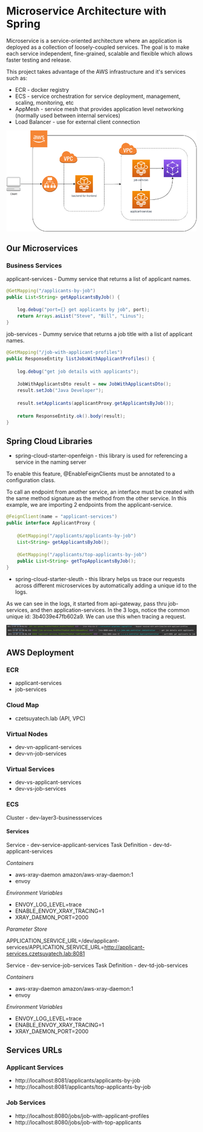 # Microservice Architecture with Spring

Microservice is a service-oriented architecture where an application is deployed as a collection of loosely-coupled 
services. The goal is to make each service independent, fine-grained, scalable and flexible which allows faster 
testing and release.

This project takes advantage of the AWS infrastructure and it's services such as:
 - ECR - docker registry
 - ECS - service orchestration for service deployment, management, scaling, monitoring, etc
 - AppMesh - service mesh that provides application level networking (normally used between internal services)
 - Load Balancer - use for external client connection

![Microservice Architecture with Spring](./docs/architecture.png)

## Our Microservices

### Business Services

applicant-services - Dummy service that returns a list of applicant names.

```java
@GetMapping("/applicants-by-job")
public List<String> getApplicantsByJob() {
 
    log.debug("port={} get applicants by job", port);
    return Arrays.asList("Steve", "Bill", "Linus");
}
```

job-services - Dummy service that returns a job title with a list of applicant names.

```java
@GetMapping("/job-with-applicant-profiles")
public ResponseEntity listJobsWithApplicantProfiles() {
 
    log.debug("get job details with applicants");
 
    JobWithApplicantsDto result = new JobWithApplicantsDto();
    result.setJob("Java Developer");
 
    result.setApplicants(applicantProxy.getApplicantsByJob());
 
    return ResponseEntity.ok().body(result);
}
```

## Spring Cloud Libraries

- spring-cloud-starter-openfeign - this library is used for referencing a service in the naming server

To enable this feature, @EnableFeignClients must be annotated to a configuration class.

To call an endpoint from another service, an interface must be created with the same method signature as the method from the other service. In this example, we are importing 2 endpoints from the applicant-service.

```java
@FeignClient(name = "applicant-services")
public interface ApplicantProxy {
 
    @GetMapping("/applicants/applicants-by-job")
    List<String> getApplicantsByJob();
 
    @GetMapping("/applicants/top-applicants-by-job")
    public List<String> getTopApplicantsByJob();
}
```

- spring-cloud-starter-sleuth - this library helps us trace our requests across different microservices by 
automatically adding a unique id to the logs.

As we can see in the logs, it started from api-gateway, pass thru job-services, and then application-services. In the 3 logs, notice the common unique id: 3b4039e47fb602a9. We can use this when tracing a request.

![Log trace](./docs/log_trace.jpg)

## AWS Deployment

### ECR

- applicant-services
- job-services

### Cloud Map

- czetsuyatech.lab (API, VPC)

### Virtual Nodes

- dev-vn-applicant-services
- dev-vn-job-services

### Virtual Services

- dev-vs-applicant-services
- dev-vs-job-services

### ECS

Cluster - dev-layer3-businessservices

#### Services

Service - dev-service-applicant-services
Task Definition - dev-td-applicant-services

*Containers*
- aws-xray-daemon	amazon/aws-xray-daemon:1
- envoy

*Environment Variables*

- ENVOY_LOG_LEVEL=trace
- ENABLE_ENVOY_XRAY_TRACING=1
- XRAY_DAEMON_PORT=2000

*Parameter Store*

APPLICATION_SERVICE_URL=/dev/applicant-services/APPLICATION_SERVICE_URL=http://applicant-services.czetsuyatech.lab:8081

Service - dev-service-job-services
Task Definition - dev-td-job-services

*Containers*
- aws-xray-daemon	amazon/aws-xray-daemon:1
- envoy

*Environment Variables*

- ENVOY_LOG_LEVEL=trace
- ENABLE_ENVOY_XRAY_TRACING=1
- XRAY_DAEMON_PORT=2000

## Services URLs

### Applicant Services
- http://localhost:8081/applicants/applicants-by-job
- http://localhost:8081/applicants/top-applicants-by-job

### Job Services
- http://localhost:8080/jobs/job-with-applicant-profiles
- http://localhost:8080/jobs/job-with-top-applicants
